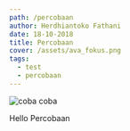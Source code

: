 ```yaml
---
path: /percobaan
author: Herdhiantoko Fathani
date: 18-10-2018
title: Percobaan
cover: /assets/ava_fokus.png
tags:
  - test
  - percobaan
---
```

![coba coba](/assets/ujangwahyu-container.png)

Hello Percobaan
